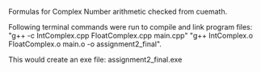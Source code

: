 Formulas for Complex Number arithmetic checked from cuemath.

Following terminal commands were run to compile and link program files:
            "g++ -c IntComplex.cpp FloatComplex.cpp main.cpp"
            "g++ IntComplex.o FloatComplex.o main.o -o assignment2_final".
            
This would create an exe file: assignment2_final.exe
